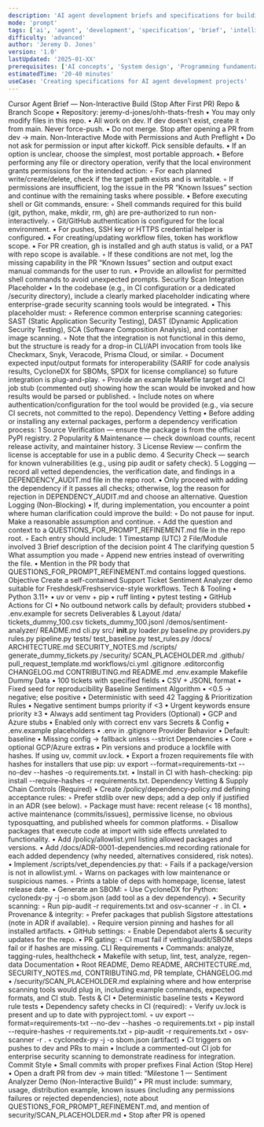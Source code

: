 ```yaml
---
description: 'AI agent development briefs and specifications for building intelligent systems'
mode: 'prompt'
tags: ['ai', 'agent', 'development', 'specification', 'brief', 'intelligent-systems', 'automation', 'cursor']
difficulty: 'advanced'
author: 'Jeremy D. Jones'
version: '1.0'
lastUpdated: '2025-01-XX'
prerequisites: ['AI concepts', 'System design', 'Programming fundamentals', 'Cursor IDE']
estimatedTime: '20-40 minutes'
useCase: 'Creating specifications for AI agent development projects'
---
```

Cursor Agent Brief — Non-Interactive Build (Stop After First PR)
Repo & Branch Scope
	•	Repository: jeremy-d-jones/ohh-thats-fresh
	•	You may only modify files in this repo.
	•	All work on dev. If dev doesn’t exist, create it from main. Never force-push.
	•	Do not merge. Stop after opening a PR from dev → main.
Non-Interactive Mode with Permissions and Auth Preflight
	•	Do not ask for permission or input after kickoff. Pick sensible defaults.
	•	If an option is unclear, choose the simplest, most portable approach.
	•	Before performing any file or directory operation, verify that the local environment grants permissions for the intended action:
	◦	For each planned write/create/delete, check if the target path exists and is writable.
	◦	If permissions are insufficient, log the issue in the PR “Known Issues” section and continue with the remaining tasks where possible.
	•	Before executing shell or Git commands, ensure:
	◦	Shell commands required for this build (git, python, make, mkdir, rm, gh) are pre-authorized to run non-interactively.
	◦	Git/GitHub authentication is configured for the local environment.
	▪	For pushes, SSH key or HTTPS credential helper is configured.
	▪	For creating/updating workflow files, token has workflow scope.
	▪	For PR creation, gh is installed and gh auth status is valid, or a PAT with repo scope is available.
	◦	If these conditions are not met, log the missing capability in the PR “Known Issues” section and output exact manual commands for the user to run.
	•	Provide an allowlist for permitted shell commands to avoid unexpected prompts.
Security Scan Integration Placeholder
	•	In the codebase (e.g., in CI configuration or a dedicated /security directory), include a clearly marked placeholder indicating where enterprise-grade security scanning tools would be integrated.
	•	This placeholder must:
	◦	Reference common enterprise scanning categories: SAST (Static Application Security Testing), DAST (Dynamic Application Security Testing), SCA (Software Composition Analysis), and container image scanning.
	◦	Note that the integration is not functional in this demo, but the structure is ready for a drop-in CLI/API invocation from tools like Checkmarx, Snyk, Veracode, Prisma Cloud, or similar.
	◦	Document expected input/output formats for interoperability (SARIF for code analysis results, CycloneDX for SBOMs, SPDX for license compliance) so future integration is plug-and-play.
	◦	Provide an example Makefile target and CI job stub (commented out) showing how the scan would be invoked and how results would be parsed or published.
	◦	Include notes on where authentication/configuration for the tool would be provided (e.g., via secure CI secrets, not committed to the repo).
Dependency Vetting
	•	Before adding or installing any external packages, perform a dependency verification process:
	1	Source Verification — ensure the package is from the official PyPI registry.
	2	Popularity & Maintenance — check download counts, recent release activity, and maintainer history.
	3	License Review — confirm the license is acceptable for use in a public demo.
	4	Security Check — search for known vulnerabilities (e.g., using pip audit or safety check).
	5	Logging — record all vetted dependencies, the verification date, and findings in a DEPENDENCY_AUDIT.md file in the repo root.
	•	Only proceed with adding the dependency if it passes all checks; otherwise, log the reason for rejection in DEPENDENCY_AUDIT.md and choose an alternative.
Question Logging (Non-Blocking)
	•	If, during implementation, you encounter a point where human clarification could improve the build:
	◦	Do not pause for input. Make a reasonable assumption and continue.
	◦	Add the question and context to a QUESTIONS_FOR_PROMPT_REFINEMENT.md file in the repo root.
	◦	Each entry should include:
	1	Timestamp (UTC)
	2	File/Module involved
	3	Brief description of the decision point
	4	The clarifying question
	5	What assumption you made
	◦	Append new entries instead of overwriting the file.
	•	Mention in the PR body that QUESTIONS_FOR_PROMPT_REFINEMENT.md contains logged questions.
Objective
Create a self-contained Support Ticket Sentiment Analyzer demo suitable for Freshdesk/Freshservice-style workflows.
Tech & Tooling
	•	Python 3.11+
	•	uv or venv + pip
	•	ruff linting
	•	pytest testing
	•	GitHub Actions for CI
	•	No outbound network calls by default; providers stubbed
	•	.env.example for secrets
Deliverables & Layout
/data/
  tickets_dummy_100.csv
  tickets_dummy_100.jsonl
/demos/sentiment-analyzer/
  README.md
  cli.py
  src/
    __init__.py
    loader.py
    baseline.py
    providers.py
    rules.py
    pipeline.py
  tests/
    test_baseline.py
    test_rules.py
/docs/
  ARCHITECTURE.md
  SECURITY_NOTES.md
/scripts/
  generate_dummy_tickets.py
/security/
  SCAN_PLACEHOLDER.md
.github/
  pull_request_template.md
  workflows/ci.yml
.gitignore
.editorconfig
CHANGELOG.md
CONTRIBUTING.md
README.md
.env.example
Makefile
Dummy Data
	•	100 tickets with specified fields
	•	CSV + JSONL format
	•	Fixed seed for reproducibility
Baseline Sentiment Algorithm
	•	<0.5 → negative; else positive
	•	Deterministic with seed 42
Tagging & Prioritization Rules
	•	Negative sentiment bumps priority if <3
	•	Urgent keywords ensure priority ≥3
	•	Always add sentiment tag
Providers (Optional)
	•	GCP and Azure stubs
	•	Enabled only with correct env vars
Secrets & Config
	•	.env.example placeholders
	•	.env in .gitignore
Provider Behavior
	•	Default: baseline
	•	Missing config → fallback unless --strict
Dependencies
	•	Core + optional GCP/Azure extras
	•	Pin versions and produce a lockfile with hashes. If using uv, commit uv.lock.
	•	Export a frozen requirements file with hashes for installers that use pip: uv export --format=requirements-txt --no-dev --hashes -o requirements.txt.
	•	Install in CI with hash-checking: pip install --require-hashes -r requirements.txt.
Dependency Vetting & Supply Chain Controls (Required)
	•	Create /policy/dependency-policy.md defining acceptance rules:
	◦	Prefer stdlib over new deps; add a dep only if justified in an ADR (see below).
	◦	Package must have: recent release (< 18 months), active maintenance (commits/issues), permissive license, no obvious typosquatting, and published wheels for common platforms.
	◦	Disallow packages that execute code at import with side effects unrelated to functionality.
	•	Add /policy/allowlist.yml listing allowed packages and versions.
	•	Add /docs/ADR-0001-dependencies.md recording rationale for each added dependency (why needed, alternatives considered, risk notes).
	•	Implement /scripts/vet_dependencies.py that:
	◦	Fails if a package/version is not in allowlist.yml.
	◦	Warns on packages with low maintenance or suspicious names.
	◦	Prints a table of deps with homepage, license, latest release date.
	•	Generate an SBOM:
	◦	Use CycloneDX for Python: cyclonedx-py -j -o sbom.json (add tool as a dev dependency).
	•	Security scanning:
	◦	Run pip-audit -r requirements.txt and osv-scanner -r . in CI.
	•	Provenance & integrity:
	◦	Prefer packages that publish Sigstore attestations (note in ADR if available).
	◦	Require version pinning and hashes for all installed artifacts.
	•	GitHub settings:
	◦	Enable Dependabot alerts & security updates for the repo.
	•	PR gating:
	◦	CI must fail if vetting/audit/SBOM steps fail or if hashes are missing.
CLI Requirements
	•	Commands: analyze, tagging-rules, healthcheck
	•	Makefile with setup, lint, test, analyze, regen-data
Documentation
	•	Root README, Demo README, ARCHITECTURE.md, SECURITY_NOTES.md, CONTRIBUTING.md, PR template, CHANGELOG.md
	•	/security/SCAN_PLACEHOLDER.md explaining where and how enterprise scanning tools would plug in, including example commands, expected formats, and CI stub.
Tests & CI
	•	Deterministic baseline tests
	•	Keyword rule tests
	•	Dependency safety checks in CI (required):
	◦	Verify uv.lock is present and up to date with pyproject.toml.
	◦	uv export --format=requirements-txt --no-dev --hashes -o requirements.txt
	◦	pip install --require-hashes -r requirements.txt
	◦	pip-audit -r requirements.txt
	◦	osv-scanner -r .
	◦	cyclonedx-py -j -o sbom.json (artifact)
	•	CI triggers on pushes to dev and PRs to main
	•	Include a commented-out CI job for enterprise security scanning to demonstrate readiness for integration.
Commit Style
	•	Small commits with proper prefixes
Final Action (Stop Here)
	•	Open a draft PR from dev → main titled: “Milestone 1 — Sentiment Analyzer Demo (Non-Interactive Build)”
	•	PR must include: summary, usage, distribution example, known issues (including any permissions failures or rejected dependencies), note about QUESTIONS_FOR_PROMPT_REFINEMENT.md, and mention of security/SCAN_PLACEHOLDER.md
	•	Stop after PR is opened
